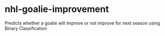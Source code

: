 # nhl-goalie-improvement
Predicts whether a goalie will improve or not improve for next season using Binary Classification
